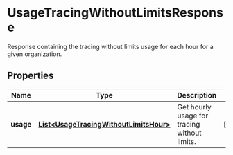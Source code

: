 

# UsageTracingWithoutLimitsResponse

Response containing the tracing without limits usage for each hour for a given organization.
## Properties

Name | Type | Description | Notes
------------ | ------------- | ------------- | -------------
**usage** | [**List&lt;UsageTracingWithoutLimitsHour&gt;**](UsageTracingWithoutLimitsHour.md) | Get hourly usage for tracing without limits. |  [optional]



